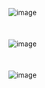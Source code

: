 
![image](https://github.com/HargunaniHarsha/Customer-Relationship-Management/assets/90439153/136fda7a-f260-46d1-a07d-9a66f74edb66)

<br>

![image](https://github.com/HargunaniHarsha/Customer-Relationship-Management/assets/90439153/6038b0a7-358e-4a5b-b5df-825869ba4d81)

<br>

![image](https://github.com/HargunaniHarsha/Customer-Relationship-Management/assets/90439153/72b453ab-e2b4-4a7d-bb49-34e7438118d8)

<br>
